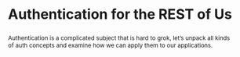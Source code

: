 ---
title: "Authentication for the REST of Us"
speaker: Divya Sasidharan
event: CascadiaJS 2019
tags: ["Authentication"]
abstract: "Authentication is a complicated subject that is hard to grok, let’s unpack all kinds of auth concepts and examine how we can apply them to our applications."
ytId: wma2f_cqRnw
layout: talk
---
